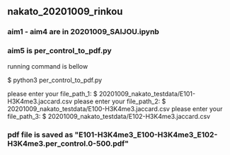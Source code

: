 ## nakato_20201009_rinkou

### aim1 - aim4 are in 20201009_SAIJOU.ipynb

### aim5 is per_control_to_pdf.py

running command is bellow

$ python3 per_control_to_pdf.py

 please enter your file_path_1: $ 20201009_nakato_testdata/E101-H3K4me3.jaccard.csv
 please enter your file_path_2: $ 20201009_nakato_testdata/E100-H3K4me3.jaccard.csv
 please enter your file_path_3: $ 20201009_nakato_testdata/E102-H3K4me3.jaccard.csv

### pdf file is saved as "E101-H3K4me3_E100-H3K4me3_E102-H3K4me3.per_control.0-500.pdf"
